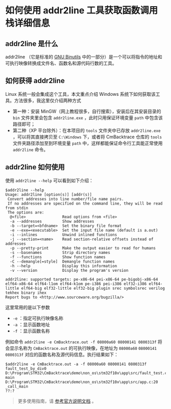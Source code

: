 # 如何使用 addr2line 工具获取函数调用栈详细信息

## addr2line 是什么

addr2line （它是标准的 [GNU Binutils](https://www.gnu.org/software/binutils/) 中的一部分）是一个可以将指令的地址和可执行映像转换成文件名、函数名和源代码行数的工具。

## 如何获得 addr2line

Linux 系统一般会集成这个工具，本文重点介绍 Windows 系统下如何获取该工具。方法很多，我这里仅介绍两种方式

- 第一种：安装 MinGW（网上教程很多，自行搜索），安装后在其安装目录的 `bin` 文件夹里会包含 `addr2line.exe` ，此时只用保证环境变量 `path` 中包含该路径即可；
- 第二种（XP 平台除外）：在本项目的 `tools` 文件夹中已存放 `addr2line.exe` ，可以将其直接拷贝至 `C:\Windows` 下，或者将 CmBacktrace 仓库的 `tools` 文件夹路径添加至到环境变量 `path` 中，这样都能保证命令行工具能正常使用 `addr2line` 命令。

## addr2line 如何使用

使用 `addr2line --help` 可以看到如下介绍：

```
$addr2line --help
Usage: addr2line [option(s)] [addr(s)]
 Convert addresses into line number/file name pairs.
 If no addresses are specified on the command line, they will be read from stdin
 The options are:
  @<file>                Read options from <file>
  -a --addresses         Show addresses
  -b --target=<bfdname>  Set the binary file format
  -e --exe=<executable>  Set the input file name (default is a.out)
  -i --inlines           Unwind inlined functions
  -j --section=<name>    Read section-relative offsets instead of addresses
  -p --pretty-print      Make the output easier to read for humans
  -s --basenames         Strip directory names
  -f --functions         Show function names
  -C --demangle[=style]  Demangle function names
  -h --help              Display this information
  -v --version           Display the program's version

addr2line: supported targets: pe-x86-64 pei-x86-64 pe-bigobj-x86-64 elf64-x86-64 elf64-l1om elf64-k1om pe-i386 pei-i386 elf32-i386 elf64-little elf64-big elf32-little elf32-big plugin srec symbolsrec verilog tekhex binary ihex
Report bugs to <http://www.sourceware.org/bugzilla/>
```

这里常用的是以下参数

- `-e` ：指定可执行映像名称
- `-a` ：显示函数地址
- `-f` ：显示函数名称

例如命令 `addr2line -e CmBacktrace.out -f 08000a60 08000141 0800313f` 将会显示名称为 `CmBacktrace.out` 的可执行映像，在地址为 `08000a60` `08000141` `0800313f` 对应的函数名称及源代码信息。执行结果如下：

```
$addr2line -e CmBacktrace.out -a -f 08000a60 08000141 0800313f
fault_test_by_div0
D:\Program\STM32\CmBacktrace\demo\non_os\stm32f10x\app\src/fault_test.c:38
main
D:\Program\STM32\CmBacktrace\demo\non_os\stm32f10x\app\src/app.c:20
_call_main
??:?
```

> 更多使用指南，请 [参考官方说明文档](https://sourceware.org/binutils/docs-2.27/binutils/addr2line.html#addr2line) 。